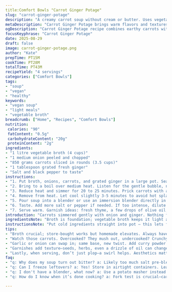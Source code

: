 ```yaml
---
title:Comfort Bowls "Carrot Ginger Potage"
slug: "carrot-ginger-potage"
description: "A creamy carrot soup without cream or butter. Uses vegetable broth and fresh ginger for a warming twist. Cook until carrots are fork-tender, then purée until smooth. Season well, tasting as you go. Easy to swap ingredients and adapt for allergies. The ginger adds a subtle heat and brightness, balancing the sweetness of the carrots."
metaDescription: "Carrot Ginger Potage brings warm flavors and textures, a creamy soup sans dairy. Perfect for winter nights, embrace healthy comfort in every spoonful."
ogDescription: "Carrot Ginger Potage recipe combines earthy carrots with fresh ginger. A soothing soup for all, simple to make yet satisfying. Try it today."
focusKeyphrase: "Carrot Ginger Potage"
date: 2025-08-29
draft: false
image: carrot-ginger-potage.png
author: "Kate"
prepTime: PT15M
cookTime: PT28M
totalTime: PT43M
recipeYield: "4 servings"
categories: ["Comfort Bowls"]
tags:
- "soup"
- "vegan"
- "healthy"
keywords:
- "vegan soup"
- "light meals"
- "vegetable broth"
breadcrumb: ["Home", "Recipes", "Comfort Bowls"]
nutrition: 
 calories: "90"
 fatContent: "0.5g"
 carbohydrateContent: "20g"
 proteinContent: "2g"
ingredients:
- "1 litre vegetable broth (4 cups)"
- "1 medium onion peeled and chopped"
- "850 grams carrots sliced in rounds (3.5 cups)"
- "1 tablespoon grated fresh ginger"
- "Salt and black pepper to taste"
instructions:
- "1. Put broth, onions, carrots, and grated ginger in a large pot. Season sparingly with salt and pepper, knowing you’ll adjust later."
- "2. Bring to a boil over medium heat. Listen for the gentle bubble, not a roaring boil—too hot breaks down flavors oddly."
- "3. Reduce heat and simmer for 20 to 25 minutes. Prick carrots with a fork frequently. They should feel supple, almost melting when pressed."
- "4. Remove from heat. Let cool slightly 3-5 minutes to avoid hot splashes."
- "5. Pour soup into a blender or use an immersion blender directly in the pot. Puree until texture is completely velvety. Avoid leaving chunks to prevent clumsy mouthfeel."
- "6. Taste. Add more salt or pepper if needed. If too intense, dilute with a splash more broth."
- "7. Serve warm. Garnish ideas: fresh thyme, a few drops of olive oil, or toasted seeds for crunch."
introduction: "Carrots simmered gently with onion and ginger. Nothing fancy but deeply satisfying. The key: do not rush. Slow bubble, so flavors meld without bitterness creeping in. Almost sweet as they soften, released into broth thickening slightly. Texture matters—too thin and bland, too chunky and clunky. Purée for even density, a single smooth note that soothes. Ginger isn’t just spice; it cuts through the round sweetness, adds warmth beneath the bright orange. Rustic but refined. No cream or butter needed. Lots of healthy fiber, vitamins. Allergy-friendly. You can tweak broth or add root celery if you want. Always taste, season carefully, no heavy handed salt. Finally, sip slowly, note aromas - earthy, sharp, a hint of earth and warmth mingling."
ingredientsNote: "Broth is foundation; vegetable broth keeps it light and vegetarian but chicken broth can substitute for richer flavor—mind salt then. Onion adds subtle aromatic base sweetness, nothing overpowering. Carrots—fresh, firm, not old or soft, sliced evenly so they cook at the same pace. Ginger fresh grated avoids harsh dried powder tones and brings brightness, counterpointing the natural sugar in carrots. Salt and pepper tune the potage but add in measured increments; you can always add more but can't take away. No cream or dairy present, perfect for lactose intolerance or allergy. Use a sharp knife for slicing carrots thin to reduce cooking time without mushiness. If you lack a blender, a potato masher can do rougher, chunkier style but blend for velvety satisfaction."
instructionsNote: "Put cold ingredients straight into pot – this lets flavors infuse gradually as heat rises. Boil gently, don't slam it hard or broth becomes cloudy and dull tasting. Watching carrot softness with fork is critical; underdone equals hard, choking texture; overdone turns mushy and dull. Cooling slightly before blending avoids steam explosions. Blend carefully in batches if needed to prevent overflows. Clean blender lid rim wet to catch drips and avoid burns. Salt after blending because bitter notes develop during cooking. If potage thickens too much on standing, stir in broth or water to loosen it. Garnishes add texture contrast; tasty but not mandatory. Warm, never boil post-blending or risk losing bright fresh aromas."
tips:
- "Broth crucial; store-bought works but homemade elevates. Always have a backup. A splash of chicken broth can deepen flavor. Adjust salt accordingly. Fresh ginger—key to balance. Grating releases oils. Reduce cooking time by slicing carrots evenly. Thick vs. thin can change cooking speed dramatically. Blend well for velvet. Off-texture like chunky? That's a problem; store a masher."
- "Watch those carrots. Overcooked? They mush out, undercooked? Crunchy mess—definitely not tasty. Test frequently with a fork; if it sinks in without resistance, they’re good. Cool before blending, steam burns are real. Blending in batches? Don’t overfill, soup explosion not fun. Fresh thyme for aroma while cooking; earthy and bright. Never skip on salt after blending, bitterness lurking otherwise."
- "Garlic or onion can swap in; same base, new twist. Add curry powder for warmth. Need a touch of acidity? Squeeze lemon juice before serving. Thinner consistency? Stir in more broth or water, adjust seasoning. Store leftovers? Reheat gently to keep aromas alive. Cold? Add olive oil before serving for a richer feel. Tokes flavor through warmth. Always season to taste."
- "Garnishes add texture—seeds, herbs, even a drizzle of oil can change everything. Fresh ingredients, not flimsy. If pot thickens too much on standing, it needs a loosening. Watch how the broth transforms. Keep tasting continuously. Adjusting slowly is key—avoid salt overload; balance is crucial. If using dried spices, not the same impact. Fresh herbs hit different. Never rush."
- "Lastly, when serving, don’t just plop—a swirl helps. Aesthetics matter, too; simple vibrant colors can entice. Consider alternate veggies like butternut squash or sweet potatoes for variety. Experiment! But keep that ginger intact—it’s needed."
faq:
- "q: Why does my soup turn out bitter? a: Likely too much salt pre-blending. Adjust after blending. Slow cooking; might burn. Avoid those high heat levels."
- "q: Can I freeze leftovers? a: Yes! Store in airtight containers. Leaves some room for expansion. Defrost overnight in the fridge. Reheat slowly, stir to remix."
- "q: I don't have a blender, what now? a: Use a potato masher instead. Texture will vary but still, edible. For velvety, not chunky, invest in a budget blender. Smooth is better."
- "q: How do I know when it’s done cooking? a: Fork test is crucial—carrots need to be fork-tender. Soft but not mushy. Watch for color change too—brightening indicates sweetness."

---
```


